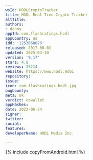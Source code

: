 ```yaml
---
wsId: HODLCryptoTracker
title: HODL Real-Time Crypto Tracker
altTitle: 
authors:
- danny
appId: com.flashratings.hodl
appCountry: us
idd: '1253668876'
released: 2017-08-01
updated: 2025-03-10
version: '9.17'
stars: 4.8
reviews: 35214
website: https://www.hodl.mobi
repository: 
issue: 
icon: com.flashratings.hodl.jpg
bugbounty: 
meta: ok
verdict: nowallet
appHashes: 
date: 2022-06-24
signer: 
twitter: 
social: 
features: 
developerName: HODL Media Inc.

---
```


{% include copyFromAndroid.html %}
